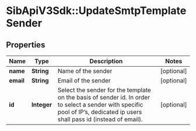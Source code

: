 # SibApiV3Sdk::UpdateSmtpTemplateSender

## Properties
Name | Type | Description | Notes
------------ | ------------- | ------------- | -------------
**name** | **String** | Name of the sender | [optional] 
**email** | **String** | Email of the sender | [optional] 
**id** | **Integer** | Select the sender for the template on the basis of sender id. In order to select a sender with specific pool of IP’s, dedicated ip users shall pass id (instead of email). | [optional] 


